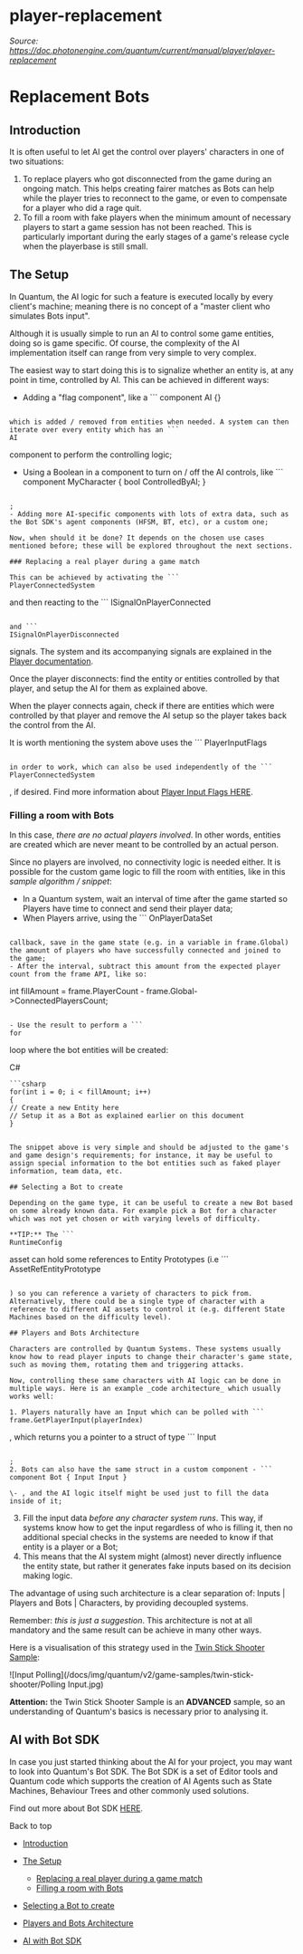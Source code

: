 # player-replacement

_Source: https://doc.photonengine.com/quantum/current/manual/player/player-replacement_

# Replacement Bots

## Introduction

It is often useful to let AI get the control over players' characters in one of two situations:

1. To replace players who got disconnected from the game during an ongoing match. This helps creating fairer matches as Bots can help while the player tries to reconnect to the game, or even to compensate for a player who did a rage quit.
2. To fill a room with fake players when the minimum amount of necessary players to start a game session has not been reached. This is particularly important during the early stages of a game's release cycle when the playerbase is still small.

## The Setup

In Quantum, the AI logic for such a feature is executed locally by every client's machine; meaning there is no concept of a "master client who simulates Bots input".

Although it is usually simple to run an AI to control some game entities, doing so is game specific. Of course, the complexity of the AI implementation itself can range from very simple to very complex.

The easiest way to start doing this is to signalize whether an entity is, at any point in time, controlled by AI. This can be achieved in different ways:

- Adding a "flag component", like a ```
component AI {}
```

which is added / removed from entities when needed. A system can then iterate over every entity which has an ```
AI
```

component to perform the controlling logic;
- Using a Boolean in a component to turn on / off the AI controls, like ```
component MyCharacter { bool ControlledByAI; }
```

;
- Adding more AI-specific components with lots of extra data, such as the Bot SDK's agent components (HFSM, BT, etc), or a custom one;

Now, when should it be done? It depends on the chosen use cases mentioned before; these will be explored throughout the next sections.

### Replacing a real player during a game match

This can be achieved by activating the ```
PlayerConnectedSystem
```

and then reacting to the ```
ISignalOnPlayerConnected
```

and ```
ISignalOnPlayerDisconnected
```

signals. The system and its accompanying signals are explained in the [Player documentation](/quantum/current/manual/player/player).

Once the player disconnects: find the entity or entities controlled by that player, and setup the AI for them as explained above.

When the player connects again, check if there are entities which were controlled by that player and remove the AI setup so the player takes back the control from the AI.

It is worth mentioning the system above uses the ```
PlayerInputFlags
```

in order to work, which can also be used independently of the ```
PlayerConnectedSystem
```

, if desired. Find more information about [Player Input Flags HERE](/quantum/current/manual/player/input-flags).

### Filling a room with Bots

In this case, _there are no actual players involved_. In other words, entities are created which are never meant to be controlled by an actual person.

Since no players are involved, no connectivity logic is needed either. It is possible for the custom game logic to fill the room with entities, like in this _sample algorithm / snippet_:

- In a Quantum system, wait an interval of time after the game started so Players have time to connect and send their player data;
- When Players arrive, using the ```
OnPlayerDataSet
```

callback, save in the game state (e.g. in a variable in frame.Global) the amount of players who have successfully connected and joined to the game;
- After the interval, subtract this amount from the expected player count from the frame API, like so:

```
int fillAmount = frame.PlayerCount - frame.Global->ConnectedPlayersCount;
```

- Use the result to perform a ```
for
```

loop where the bot entities will be created:

C#

```
```csharp
for(int i = 0; i < fillAmount; i++)
{
// Create a new Entity here
// Setup it as a Bot as explained earlier on this document
}

```

```

The snippet above is very simple and should be adjusted to the game's and game design's requirements; for instance, it may be useful to assign special information to the bot entities such as faked player information, team data, etc.

## Selecting a Bot to create

Depending on the game type, it can be useful to create a new Bot based on some already known data. For example pick a Bot for a character which was not yet chosen or with varying levels of difficulty.

**TIP:** The ```
RuntimeConfig
```

asset can hold some references to Entity Prototypes (i.e ```
AssetRefEntityPrototype
```

) so you can reference a variety of characters to pick from. Alternatively, there could be a single type of character with a reference to different AI assets to control it (e.g. different State Machines based on the difficulty level).

## Players and Bots Architecture

Characters are controlled by Quantum Systems. These systems usually know how to read player inputs to change their character's game state, such as moving them, rotating them and triggering attacks.

Now, controlling these same characters with AI logic can be done in multiple ways. Here is an example _code architecture_ which usually works well:

1. Players naturally have an Input which can be polled with ```
frame.GetPlayerInput(playerIndex)
```

, which returns you a pointer to a struct of type ```
Input
```

;
2. Bots can also have the same struct in a custom component - ```
component Bot { Input Input }
```

    \- , and the AI logic itself might be used just to fill the data inside of it;
3. Fill the input data _before any character system runs_. This way, if systems know how to get the input regardless of who is filling it, then no additional special checks in the systems are needed to know if that entity is a player or a Bot;
4. This means that the AI system might (almost) never directly influence the entity state, but rather it generates fake inputs based on its decision making logic.

The advantage of using such architecture is a clear separation of: Inputs \| Players and Bots \| Characters, by providing decoupled systems.

Remember: _this is just a suggestion_. This architecture is not at all mandatory and the same result can be achieve in many other ways.

Here is a visualisation of this strategy used in the [Twin Stick Shooter Sample](/quantum/current/game-samples/twin-stick-shooter):

![Input Polling](/docs/img/quantum/v2/game-samples/twin-stick-shooter/Polling Input.jpg)

**Attention:** the Twin Stick Shooter Sample is an **ADVANCED** sample, so an understanding of Quantum's basics is necessary prior to analysing it.

## AI with Bot SDK

In case you just started thinking about the AI for your project, you may want to look into Quantum's Bot SDK. The Bot SDK is a set of Editor tools and Quantum code which supports the creation of AI Agents such as State Machines, Behaviour Trees and other commonly used solutions.

Find out more about Bot SDK [HERE](/quantum/current/addons/bot-sdk/overview).

Back to top

- [Introduction](#introduction)
- [The Setup](#the-setup)

  - [Replacing a real player during a game match](#replacing-a-real-player-during-a-game-match)
  - [Filling a room with Bots](#filling-a-room-with-bots)

- [Selecting a Bot to create](#selecting-a-bot-to-create)
- [Players and Bots Architecture](#players-and-bots-architecture)
- [AI with Bot SDK](#ai-with-bot-sdk)